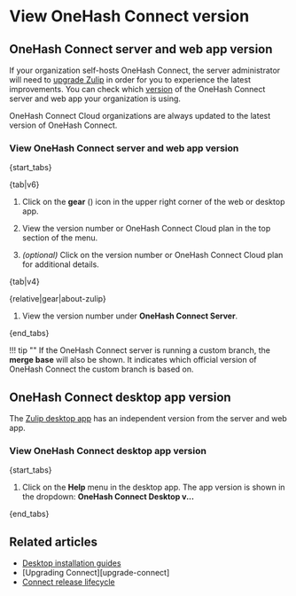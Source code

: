 # View OneHash Connect version

## OneHash Connect server and web app version

If your organization self-hosts OneHash Connect, the server administrator will need to
[upgrade Zulip][upgrade-zulip] in order for you to experience the latest
improvements. You can check which [version][changelog] of the OneHash Connect server and
web app your organization is using.

OneHash Connect Cloud organizations are always updated to the latest version of OneHash Connect.

[upgrade-zulip]:
    https://zulip.readthedocs.io/en/stable/production/upgrade.html
[changelog]: https://zulip.readthedocs.io/en/latest/overview/changelog.html

### View OneHash Connect server and web app version

{start_tabs}

{tab|v6}

1. Click on the **gear** (<i class="fa fa-cog"></i>) icon in the upper
   right corner of the web or desktop app.

1. View the version number or OneHash Connect Cloud plan in the top section of the menu.

1. *(optional)* Click on the version number or OneHash Connect Cloud plan for additional
   details.

{tab|v4}

{relative|gear|about-zulip}

1. View the version number under **OneHash Connect Server**.

{end_tabs}

!!! tip ""
    If the OneHash Connect server is running a custom branch, the **merge base**
    will also be shown. It indicates which official version of OneHash Connect
    the custom branch is based on.

## OneHash Connect desktop app version

The [Zulip desktop app](/apps/) has an independent version from the server and
web app.

### View OneHash Connect desktop app version

{start_tabs}

1. Click on the **Help** menu in the desktop app. The app version is shown in the
   dropdown: **OneHash Connect Desktop v...**

{end_tabs}

## Related articles

* [Desktop installation guides](/help/desktop-app-install-guide)
* [Upgrading Connect][upgrade-connect]
* [Connect release lifecycle](https://zulip.readthedocs.io/en/stable/overview/release-lifecycle.html)
